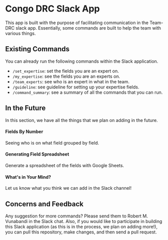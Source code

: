 # Congo DRC Slack App

This app is built with the purpose of facilitating communication in the Team-DRC slack app. Essentially, some commands are built to help the team with various things.

## Existing Commands

You can already run the following commands within the Slack application. 

- `/set_expertise`: set the fields you are an expert on.
- `/my_expertise`: see the fields you are an experts on.
- `/team_experts`: see who is an expert in what in the team.
- `/guideline`: see guideline for setting up your expertise fields.
- `/command_summary`: see a summary of all the commands that you can run.

## In the Future

In this section, we have all the things that we plan on adding in the future. 

#### Fields By Number

Seeing who is on what field grouped by field. 

#### Generating Field Spreadsheet

Generate a spreadsheet of the fields with Google Sheets.

#### What's in Your Mind?

Let us know what you think we can add in the Slack channel! 

## Concerns and Feedback

Any suggestion for more commands? Please send them to Robert M. Vunabandi in the Slack chat. Also, if you would like to participate in building this Slack application (as this is in the process, we plan on adding more!), you can pull this repository, make changes, and then send a pull request. 